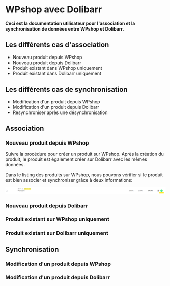 
# WPshop avec Dolibarr

**Ceci est la documentation utilisateur pour l'association et la synchronisation de données entre WPshop et Dolibarr.**

## Les différents cas d'association

* Nouveau produit depuis WPshop
* Nouveau produit depuis Dolibarr
* Produit existant dans WPshop uniquement
* Produit existant dans Dolibarr uniquement

## Les différents cas de synchronisation

* Modification d'un produit depuis WPshop
* Modification d'un produit depuis Dolibarr
* Resynchroniser après une désynchronisation

## Association

### Nouveau produit depuis WPshop

Suivre la procédure pour créer un produit sur WPshop.
Après la création du produit, le produit est également créer sur Dolibarr avec les mêmes données.

Dans le listing des produits sur WPshop, nous pouvons vérifier si le produit est bien associer et synchroniser grâce à deux informations:

![](https://github.com/Eoxia/wpshop-docs/blob/master/images/wpshop-sync-product.png)

### Nouveau produit depuis Dolibarr

### Produit existant sur WPshop uniquement

### Produit existant sur Dolibarr uniquement

## Synchronisation

### Modification d'un produit depuis WPshop

### Modification d'un produit depuis Dolibarr
